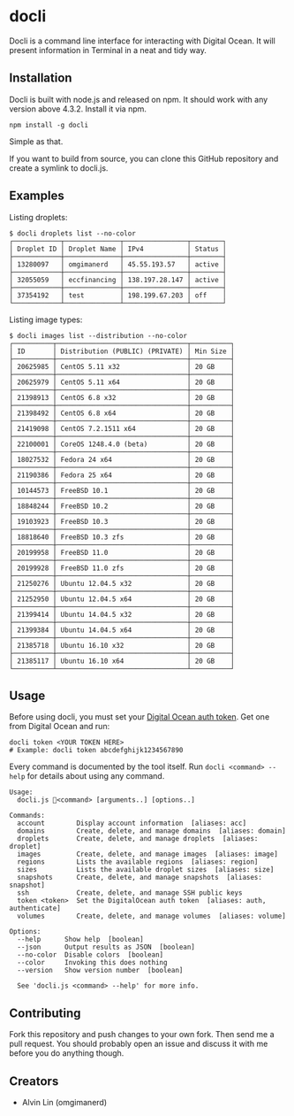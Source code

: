 # docli
Docli is a command line interface for interacting with Digital Ocean. It will
present information in Terminal in a neat and tidy way.

## Installation
Docli is built with node.js and released on npm. It should work with any
version above 4.3.2. Install it via npm.
```
npm install -g docli
```
Simple as that.

If you want to build from source, you can clone this GitHub repository and
create a symlink to docli.js.

## Examples
Listing droplets:
```
$ docli droplets list --no-color
┌────────────┬──────────────┬────────────────┬────────┐
│ Droplet ID │ Droplet Name │ IPv4           │ Status │
├────────────┼──────────────┼────────────────┼────────┤
│ 13280097   │ omgimanerd   │ 45.55.193.57   │ active │
├────────────┼──────────────┼────────────────┼────────┤
│ 32055059   │ eccfinancing │ 138.197.28.147 │ active │
├────────────┼──────────────┼────────────────┼────────┤
│ 37354192   │ test         │ 198.199.67.203 │ off    │
└────────────┴──────────────┴────────────────┴────────┘
```
Listing image types:
```
$ docli images list --distribution --no-color
┌──────────┬─────────────────────────────────┬──────────┐
│ ID       │ Distribution (PUBLIC) (PRIVATE) │ Min Size │
├──────────┼─────────────────────────────────┼──────────┤
│ 20625985 │ CentOS 5.11 x32                 │ 20 GB    │
├──────────┼─────────────────────────────────┼──────────┤
│ 20625979 │ CentOS 5.11 x64                 │ 20 GB    │
├──────────┼─────────────────────────────────┼──────────┤
│ 21398913 │ CentOS 6.8 x32                  │ 20 GB    │
├──────────┼─────────────────────────────────┼──────────┤
│ 21398492 │ CentOS 6.8 x64                  │ 20 GB    │
├──────────┼─────────────────────────────────┼──────────┤
│ 21419098 │ CentOS 7.2.1511 x64             │ 20 GB    │
├──────────┼─────────────────────────────────┼──────────┤
│ 22100001 │ CoreOS 1248.4.0 (beta)          │ 20 GB    │
├──────────┼─────────────────────────────────┼──────────┤
│ 18027532 │ Fedora 24 x64                   │ 20 GB    │
├──────────┼─────────────────────────────────┼──────────┤
│ 21190386 │ Fedora 25 x64                   │ 20 GB    │
├──────────┼─────────────────────────────────┼──────────┤
│ 10144573 │ FreeBSD 10.1                    │ 20 GB    │
├──────────┼─────────────────────────────────┼──────────┤
│ 18848244 │ FreeBSD 10.2                    │ 20 GB    │
├──────────┼─────────────────────────────────┼──────────┤
│ 19103923 │ FreeBSD 10.3                    │ 20 GB    │
├──────────┼─────────────────────────────────┼──────────┤
│ 18818640 │ FreeBSD 10.3 zfs                │ 20 GB    │
├──────────┼─────────────────────────────────┼──────────┤
│ 20199958 │ FreeBSD 11.0                    │ 20 GB    │
├──────────┼─────────────────────────────────┼──────────┤
│ 20199928 │ FreeBSD 11.0 zfs                │ 20 GB    │
├──────────┼─────────────────────────────────┼──────────┤
│ 21250276 │ Ubuntu 12.04.5 x32              │ 20 GB    │
├──────────┼─────────────────────────────────┼──────────┤
│ 21252950 │ Ubuntu 12.04.5 x64              │ 20 GB    │
├──────────┼─────────────────────────────────┼──────────┤
│ 21399414 │ Ubuntu 14.04.5 x32              │ 20 GB    │
├──────────┼─────────────────────────────────┼──────────┤
│ 21399384 │ Ubuntu 14.04.5 x64              │ 20 GB    │
├──────────┼─────────────────────────────────┼──────────┤
│ 21385718 │ Ubuntu 16.10 x32                │ 20 GB    │
├──────────┼─────────────────────────────────┼──────────┤
│ 21385117 │ Ubuntu 16.10 x64                │ 20 GB    │
└──────────┴─────────────────────────────────┴──────────┘
```

## Usage
Before using docli, you must set your
[Digital Ocean auth token](https://cloud.digitalocean.com/settings/api/tokens).
Get one from Digital Ocean and run:
```
docli token <YOUR TOKEN HERE>
# Example: docli token abcdefghijk1234567890
```

Every command is documented by the tool itself. Run `docli <command> --help`
for details about using any command.
```
Usage:
  docli.js <command> [arguments..] [options..]

Commands:
  account        Display account information  [aliases: acc]
  domains        Create, delete, and manage domains  [aliases: domain]
  droplets       Create, delete, and manage droplets  [aliases: droplet]
  images         Create, delete, and manage images  [aliases: image]
  regions        Lists the available regions  [aliases: region]
  sizes          Lists the available droplet sizes  [aliases: size]
  snapshots      Create, delete, and manage snapshots  [aliases: snapshot]
  ssh            Create, delete, and manage SSH public keys
  token <token>  Set the DigitalOcean auth token  [aliases: auth, authenticate]
  volumes        Create, delete, and manage volumes  [aliases: volume]

Options:
  --help      Show help  [boolean]
  --json      Output results as JSON  [boolean]
  --no-color  Disable colors  [boolean]
  --color     Invoking this does nothing
  --version   Show version number  [boolean]

  See 'docli.js <command> --help' for more info.
```

## Contributing
Fork this repository and push changes to your own fork. Then send me a pull
request. You should probably open an issue and discuss it with me before you
do anything though.

## Creators
  - Alvin Lin (omgimanerd)
